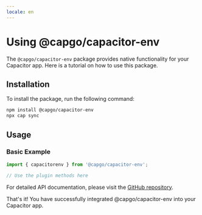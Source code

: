 ```yaml
---
locale: en
---
```

# Using @capgo/capacitor-env

The `@capgo/capacitor-env` package provides native functionality for your Capacitor app. Here is a tutorial on how to use this package.

## Installation

To install the package, run the following command:

```bash
npm install @capgo/capacitor-env
npx cap sync
```

## Usage

### Basic Example

```typescript
import { capacitorenv } from '@capgo/capacitor-env';

// Use the plugin methods here
```

For detailed API documentation, please visit the [GitHub repository](https://github.com/Cap-go/capacitor-env).

That's it! You have successfully integrated @capgo/capacitor-env into your Capacitor app.
